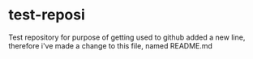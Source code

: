 # test-reposi
Test repository for purpose of getting used to github
added a new line, therefore i've made a change to this file, named README.md
